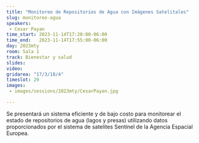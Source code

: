 ```yaml
---
title: "Monitoreo de Repositorios de Agua con Imágenes Satelitales"
slug: monitoreo-agua
speakers:
 - Cesar Payan
time_start: 2023-11-14T17:20:00-06:00
time_end:   2023-11-14T17:55:00-06:00
day: 2023mty
room: Sala 1 
track: Bienestar y salud
slides: 
video: 
gridarea: "17/3/18/4"
timeslot: 29
images:
 - images/sessions/2023mty/CesarPayan.jpg

---
```


Se presentará un sistema eficiente y de bajo costo para monitorear el estado de repositorios de agua (lagos y presas) utilizando datos proporcionados por el sistema de satelites Sentinel de la Agencia Espacial Europea. 
